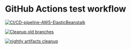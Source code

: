 # GitHub Actions test workflow


[![CI/CD-pipeline-AWS-ElasticBeanstalk](https://github.com/mdv-devops/github-actions/actions/workflows/main.yml/badge.svg)](https://github.com/mdv-devops/github-actions/actions/workflows/main.yml)

[![Cleanup old branches](https://github.com/mdv-devops/github-actions/actions/workflows/delete-old-branches.yaml/badge.svg)](https://github.com/mdv-devops/github-actions/actions/workflows/delete-old-branches.yaml)

[![nightly artifacts cleanup](https://github.com/mdv-devops/github-actions/actions/workflows/artifact-clieanup.yaml/badge.svg)](https://github.com/mdv-devops/github-actions/actions/workflows/artifact-clieanup.yaml)
